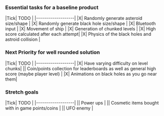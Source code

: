 ### Essential tasks for a baseline product
|Tick|        TODO    |
|-------------------|
|X| Randomly generate asteroid size/shape |
|X| Randomly generate black hole size/shape |
|X| Bluetooth input |
|X| Movement of ship |
|X| Generation of chunked levels |
|X| High score calculated after each attempt|
|X| Physics of the black holes and astroid collision |

### Next Priority for well rounded solution
|Tick|        TODO    |
|-------------------|
|X| Have varying difficulty on level chunks|
|| Coin/points collection for leaderboards as well as general high score (maybe player level) |
|X| Animations on black holes as you go near them|

### Stretch goals
|Tick|        TODO    |
|-------------------|
|| Power ups |
|| Cosmetic items bought with in game points/coins |
|| UFO enemy |
